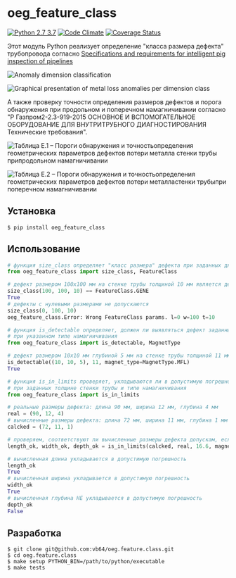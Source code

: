 # oeg_feature_class

[![Python 2.7 3.7](https://img.shields.io/travis/vb64/oeg.feature.class.svg?label=Python%202.7%203.7&style=plastic)](https://travis-ci.org/vb64/oeg.feature.class)
[![Code Climate](https://img.shields.io/codeclimate/maintainability-percentage/vb64/oeg.feature.class.svg?label=Code%20Climate&style=plastic)](https://codeclimate.com/github/vb64/oeg.feature.class)
[![Coverage Status](https://coveralls.io/repos/github/vb64/oeg.feature.class/badge.svg?branch=master)](https://coveralls.io/github/vb64/oeg.feature.class?branch=master)

Этот модуль Python реализует определение "класса размера дефекта" трубопровода согласно [Specifications and requirements for intelligent pig inspection of pipelines](http://www.iliassociation.org/documents/industry/POF%20specs%20V3_2%20January%202005.pdf) 

![Anomaly dimension classification](img/class_table.PNG)

![Graphical presentation of metal loss anomalies per dimension class](img/class_chart.PNG)

А также проверку точности определения размеров дефектов и порога обнаружения при продольном и поперечном намагничивании согласно "Р Газпром2-2.3-919-2015 ОСНОВНОЕ И ВСПОМОГАТЕЛЬНОЕ ОБОРУДОВАНИЕ ДЛЯ ВНУТРИТРУБНОГО ДИАГНОСТИРОВАНИЯ Технические требования".

![Таблица Е.1 – Пороги  обнаружения и точностьопределения геометрических параметров дефектов потери металла стенки трубы припродольном намагничивании](img/mfl.PNG)

![Таблица Е.2 – Пороги обнаружения и точностьопределения геометрических параметров дефектов потери металластенки трубыпри поперечном намагничивании](img/tfi.PNG)

## Установка

```
$ pip install oeg_feature_class
```

## Использование

```python
# функция size_class определяет "класс размера" дефекта при заданных длине, ширине дефекта и толщине стенки трубы.
from oeg_feature_class import size_class, FeatureClass

# дефект размером 100x100 мм на стенке трубы толщиной 10 мм является дефектом класса "обширный"
size_class(100, 100, 10) == FeatureClass.GENE
True
# дефекты с нулевыми размерами не допускаются
size_class(0, 100, 10)
oeg_feature_class.Error: Wrong FeatureClass params. l=0 w=100 t=10

# функция is_detectable определяет, должен ли выявляться дефект заданных размеров на заданной толщине стенки трубы
# при указанном типе намагничивания
from oeg_feature_class import is_detectable, MagnetType

# дефект размером 10x10 мм глубиной 5 мм на стенке трубы толщиной 11 мм должен определяться снарядами с продольным намагничиванием
is_detectable((10, 10, 5), 11, magnet_type=MagnetType.MFL)
True

# функция is_in_limits проверяет, укладываются ли в допустимую погрешность вычисленные размеры дефекта по сравнению с его реальными размерами
# при заданных толщине стенки трубы и типе намагничивания
from oeg_feature_class import is_in_limits

# реальные размеры дефекта: длина 90 мм, ширина 12 мм, глубина 4 мм
real = (90, 12, 4)
# вычисленные размеры дефекта: длина 72 мм, ширина 11 мм, глубина 1 мм
calcked = (72, 11, 1)

# проверяем, соответствуют ли вычисленные размеры дефекта допускам, если толщина стенки трубы равна 16.6 мм и тип намагничивания поперечный
length_ok, width_ok, depth_ok = is_in_limits(calcked, real, 16.6, magnet_type=MagnetType.TFI)

# вычисленная длина укладывается в допустимую погрешность
length_ok
True
# вычисленная ширина укладывается в допустимую погрешность
width_ok
True
# вычисленная глубина НЕ укладывается в допустимую погрешность
depth_ok
False
```

## Разработка

```
$ git clone git@github.com:vb64/oeg.feature.class.git
$ cd oeg.feature.class
$ make setup PYTHON_BIN=/path/to/python/executable
$ make tests
```
